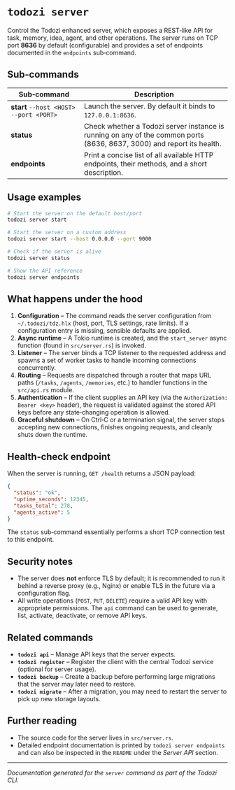 # `todozi server`

Control the Todozi enhanced server, which exposes a REST‑like API for task, memory, idea, agent, and other operations. The server runs on TCP port **8636** by default (configurable) and provides a set of endpoints documented in the `endpoints` sub‑command.

## Sub‑commands

| Sub‑command | Description |
|-------------|-------------|
| **start** `--host <HOST>` `--port <PORT>` | Launch the server. By default it binds to `127.0.0.1:8636`. |
| **status** | Check whether a Todozi server instance is running on any of the common ports (8636, 8637, 3000) and report its health. |
| **endpoints** | Print a concise list of all available HTTP endpoints, their methods, and a short description. |

## Usage examples

```sh
# Start the server on the default host/port
todozi server start

# Start the server on a custom address
todozi server start --host 0.0.0.0 --port 9000

# Check if the server is alive
todozi server status

# Show the API reference
todozi server endpoints
```

## What happens under the hood

1. **Configuration** – The command reads the server configuration from `~/.todozi/tdz.hlx` (host, port, TLS settings, rate limits). If a configuration entry is missing, sensible defaults are applied.
2. **Async runtime** – A Tokio runtime is created, and the `start_server` async function (found in `src/server.rs`) is invoked.
3. **Listener** – The server binds a TCP listener to the requested address and spawns a set of worker tasks to handle incoming connections concurrently.
4. **Routing** – Requests are dispatched through a router that maps URL paths (`/tasks`, `/agents`, `/memories`, etc.) to handler functions in the `src/api.rs` module.
5. **Authentication** – If the client supplies an API key (via the `Authorization: Bearer <key>` header), the request is validated against the stored API keys before any state‑changing operation is allowed.
6. **Graceful shutdown** – On Ctrl‑C or a termination signal, the server stops accepting new connections, finishes ongoing requests, and cleanly shuts down the runtime.

## Health‑check endpoint

When the server is running, `GET /health` returns a JSON payload:

```json
{
  "status": "ok",
  "uptime_seconds": 12345,
  "tasks_total": 278,
  "agents_active": 5
}
```

The `status` sub‑command essentially performs a short TCP connection test to this endpoint.

## Security notes

- The server does **not** enforce TLS by default; it is recommended to run it behind a reverse proxy (e.g., Nginx) or enable TLS in the future via a configuration flag.
- All write operations (`POST`, `PUT`, `DELETE`) require a valid API key with appropriate permissions. The `api` command can be used to generate, list, activate, deactivate, or remove API keys.

## Related commands

- **`todozi api`** – Manage API keys that the server expects.
- **`todozi register`** – Register the client with the central Todozi service (optional for server usage).
- **`todozi backup`** – Create a backup before performing large migrations that the server may later need to restore.
- **`todozi migrate`** – After a migration, you may need to restart the server to pick up new storage layouts.

## Further reading

- The source code for the server lives in `src/server.rs`.
- Detailed endpoint documentation is printed by `todozi server endpoints` and can also be inspected in the `README` under the *Server API* section.

---

*Documentation generated for the `server` command as part of the Todozi CLI.*
